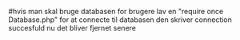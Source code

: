 #hvis man skal bruge databasen for brugere
lav en "require once Database.php" for at connecte til databasen 
den skriver connection succesfuld nu det bliver fjernet senere